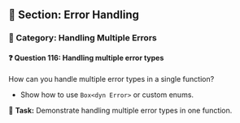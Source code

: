 ## 📘 Section: Error Handling  
### 🔹 Category: Handling Multiple Errors  
#### ❓ Question 116: Handling multiple error types

How can you handle multiple error types in a single function?

- Show how to use `Box<dyn Error>` or custom enums.

🔧 **Task:** Demonstrate handling multiple error types in one function.
